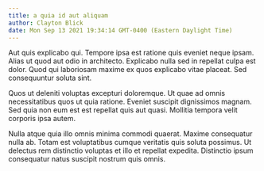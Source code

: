 ```yaml
---
title: a quia id aut aliquam
author: Clayton Blick
date: Mon Sep 13 2021 19:34:14 GMT-0400 (Eastern Daylight Time)
---
```

Aut quis explicabo qui. Tempore ipsa est ratione quis eveniet neque ipsam. Alias ut quod aut odio in architecto. Explicabo nulla sed in repellat culpa est dolor. Quod qui laboriosam maxime ex quos explicabo vitae placeat. Sed consequuntur soluta sint.

 Quos ut deleniti voluptas excepturi doloremque. Ut quae ad omnis necessitatibus quos ut quia ratione. Eveniet suscipit dignissimos magnam. Sed quia non eum est est repellat quis aut quasi. Mollitia tempora velit corporis ipsa autem.

 Nulla atque quia illo omnis minima commodi quaerat. Maxime consequatur nulla ab. Totam est voluptatibus cumque veritatis quis soluta possimus. Ut delectus rem distinctio voluptas et illo et repellat expedita. Distinctio ipsum consequatur natus suscipit nostrum quis omnis.